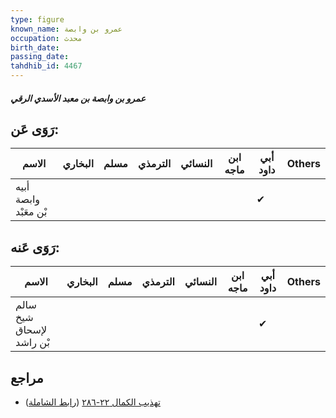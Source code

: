 ```yaml
---
type: figure
known_name: عمرو بن وابصة
occupation: محدث
birth_date:
passing_date:
tahdhib_id: 4467
---
```

##### عمرو بن وابصة بن معبد الأسدي الرقي

## رَوَى عَن:
| الاسم                 | البخاري | مسلم | الترمذي | النسائي | ابن ماجه | أبي داود | Others |
| --------------------- | ------- | ---- | ------- | ------- | -------- | -------- | ------ |
| أبيه وابصة بْن معَبْد |         |      |         |         |          | ✔        |        |
## رَوَى عَنه:
| الاسم                    | البخاري | مسلم | الترمذي | النسائي | ابن ماجه | أبي داود | Others |
| ------------------------ | ------- | ---- | ------- | ------- | -------- | -------- | ------ |
| سالم شيخ لإسحاق بْن راشد |         |      |         |         |          | ✔        |        |
## مراجع
- [تهذيب الكمال ٢٢-٢٨٦](obsidian://open?vault=Tahdhib-al-Kamal&file=Figures/٤٤٦٧-عمرو%20بن%20وابصة%20بن%20معبد%20الأسدي%20الرقي) ([رابط الشاملة](https://shamela.ws/book/3722/11539))